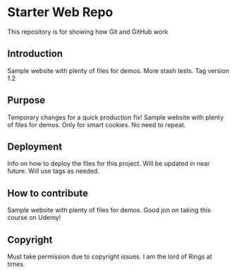 # Starter Web Repo

This repository is for showing how Git and GitHub work

## Introduction

Sample website with plenty of files for demos. More stash tests. Tag version 1.2

## Purpose
Temporary changes for a quick production fix!
Sample website with plenty of files for demos. Only for smart cookies. No need to repeat.

## Deployment
Info on how to deploy the files for this project. Will be updated in near future. Will use tags as needed.

## How to contribute
Sample website with plenty of files for demos. Good jon on taking this course on Udemy!

## Copyright
Must take permission due to copyright issues. I am the lord of Rings at times.


